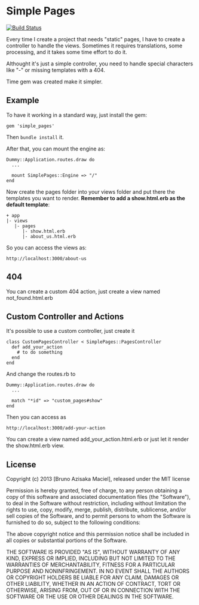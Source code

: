 # Simple Pages

[![Build Status](https://travis-ci.org/azisaka/simple_pages.png?branch=master)](https://travis-ci.org/azisaka/simple_pages)

Every time I create a project that needs "static" pages, I have to
create a controller to handle the views. Sometimes it requires
translations, some processing, and it takes some time effort to do it. 

Althought it's just a simple controller, you need to handle special
characters like "-" or missing templates with a 404. 

Time gem was created make it simpler.

## Example

To have it working in a standard way, just install the gem:

    gem 'simple_pages'

Then ``bundle install`` it. 

After that, you can mount the engine as:

    Dummy::Application.routes.draw do
      ...
      
      mount SimplePages::Engine => "/"
    end

Now create the pages folder into your views folder and put there the
templates you want to render. **Remember to add a show.html.erb as the
default template**:

    + app
    |- views
       |- pages
          |- show.html.erb
          |- about_us.html.erb

So you can access the views as:

    http://localhost:3000/about-us

## 404

You can create a custom 404 action, just create a view named
not_found.html.erb

## Custom Controller and Actions

It's possible to use a custom controller, just create it

    class CustomPagesController < SimplePages::PagesController
      def add_your_action
        # to do something
      end
    end

And change the routes.rb to

    
    Dummy::Application.routes.draw do
      ...
      
      match "*id" => "custom_pages#show"
    end

Then you can access as

    http://localhost:3000/add-your-action

You can create a view named add_your_action.html.erb or just let it
render the show.html.erb view.

## License

Copyright (c) 2013 [Bruno Azisaka Maciel], released under the MIT license

Permission is hereby granted, free of charge, to any person obtaining
a copy of this software and associated documentation files (the
"Software"), to deal in the Software without restriction, including
without limitation the rights to use, copy, modify, merge, publish,
distribute, sublicense, and/or sell copies of the Software, and to
permit persons to whom the Software is furnished to do so, subject to
the following conditions:

The above copyright notice and this permission notice shall be
included in all copies or substantial portions of the Software.

THE SOFTWARE IS PROVIDED "AS IS", WITHOUT WARRANTY OF ANY KIND,
EXPRESS OR IMPLIED, INCLUDING BUT NOT LIMITED TO THE WARRANTIES OF
MERCHANTABILITY, FITNESS FOR A PARTICULAR PURPOSE AND
NONINFRINGEMENT. IN NO EVENT SHALL THE AUTHORS OR COPYRIGHT HOLDERS BE
LIABLE FOR ANY CLAIM, DAMAGES OR OTHER LIABILITY, WHETHER IN AN ACTION
OF CONTRACT, TORT OR OTHERWISE, ARISING FROM, OUT OF OR IN CONNECTION
WITH THE SOFTWARE OR THE USE OR OTHER DEALINGS IN THE SOFTWARE.
